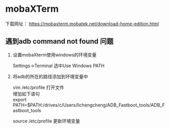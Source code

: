 # mobaXTerm 

下载网址： https://mobaxterm.mobatek.net/download-home-edition.html

## 遇到adb command not found 问题

1. 设置mobaXterm使用windows的环境变量

    Settings->Terminal 选中Use Windows PATH

2. 将adb的所在的路径添加到环境变量中

    vim /etc/profile 打开文件  
    增加如下语句  
    export PATH=$PATH:/drives/c/Users/lichengcheng/ADB_Fastboot_tools/ADB_Fastboot_tools
    
    source /etc/profile  更新环境变量
   





    


